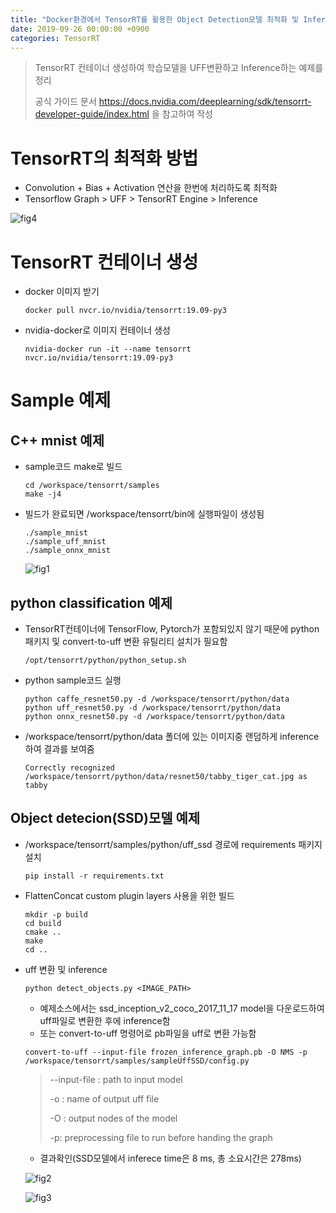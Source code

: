 ```yaml
---
title: "Docker환경에서 TensorRT를 활용한 Object Detection모델 최적화 및 Inference방법"
date: 2019-09-26 00:00:00 +0900
categories: TensorRT
---
```


> TensorRT 컨테이너 생성하여 학습모델을 UFF변환하고 Inference하는 예제를 정리
>
> 공식 가이드 문서 <https://docs.nvidia.com/deeplearning/sdk/tensorrt-developer-guide/index.html>  을 참고하여 작성

# TensorRT의 최적화 방법

* Convolution + Bias + Activation 연산을 한번에 처리하도록 최적화
* Tensorflow Graph > UFF > TensorRT Engine > Inference

![fig4](https://bjo9280.github.io/assets/images/2019-09-27/fig4.png)

# TensorRT 컨테이너 생성

* docker 이미지 받기

  ```
  docker pull nvcr.io/nvidia/tensorrt:19.09-py3
  ```

* nvidia-docker로 이미지 컨테이너 생성

  ```
  nvidia-docker run -it --name tensorrt nvcr.io/nvidia/tensorrt:19.09-py3
  ```

# Sample 예제

## C++ mnist 예제

* sample코드 make로 빌드

  ```
  cd /workspace/tensorrt/samples
  make -j4
  ```

* 빌드가 완료되면 /workspace/tensorrt/bin에 실행파일이 생성됨

  ```
  ./sample_mnist
  ./sample_uff_mnist
  ./sample_onnx_mnist
  ```

  ![fig1](https://bjo9280.github.io/assets/images/2019-09-27/fig1.png)

## python classification 예제

* TensorRT컨테이너에 TensorFlow, Pytorch가 포함되있지 않기 때문에 python 패키지 및 convert-to-uff 변환 유틸리티 설치가 필요함

  ```
  /opt/tensorrt/python/python_setup.sh
  ```

* python sample코드 실행

  ```
  python caffe_resnet50.py -d /workspace/tensorrt/python/data
  python uff_resnet50.py -d /workspace/tensorrt/python/data
  python onnx_resnet50.py -d /workspace/tensorrt/python/data
  ```

* /workspace/tensorrt/python/data 폴더에 있는 이미지중 랜덤하게 inference하여 결과를 보여줌

  ```
  Correctly recognized /workspace/tensorrt/python/data/resnet50/tabby_tiger_cat.jpg as tabby
  ```

## Object detecion(SSD)모델 예제

* /workspace/tensorrt/samples/python/uff_ssd 경로에 requirements 패키지 설치

  ```
  pip install -r requirements.txt
  ```

* FlattenConcat custom plugin layers 사용을 위한 빌드

  ```
  mkdir -p build
  cd build
  cmake ..
  make
  cd ..
  ```

* uff 변환 및 inference

  ```
  python detect_objects.py <IMAGE_PATH>
  ```

  * 예제소스에서는 ssd_inception_v2_coco_2017_11_17 model을 다운로드하여 uff파일로 변환한 후에 inference함
  * 또는 convert-to-uff 명령어로 pb파일을 uff로 변환 가능함

  ```
  convert-to-uff --input-file frozen_inference_graph.pb -O NMS -p /workspace/tensorrt/samples/sampleUffSSD/config.py
  ```

  > --input-file : path to input model
  >
  > -o : name of output uff file
  >
  > -O : output nodes of the model
  >
  > -p: preprocessing file to run before handing the graph

  * 결과확인(SSD모델에서 inferece time은 8 ms, 총 소요시간은 278ms)

  ![fig2](https://bjo9280.github.io/assets/images/2019-09-27/fig2.png)

  ![fig3](https://bjo9280.github.io/assets/images/2019-09-27/fig3.png)